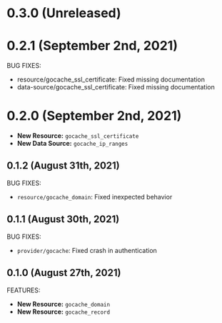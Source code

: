 # 0.3.0 (Unreleased)

# 0.2.1 (September 2nd, 2021)

BUG FIXES:
* resource/gocache_ssl_certificate: Fixed missing documentation
* data-source/gocache_ssl_certificate: Fixed missing documentation

# 0.2.0 (September 2nd, 2021)

* **New Resource:** `gocache_ssl_certificate`
* **New Data Source:** `gocache_ip_ranges`

## 0.1.2 (August 31th, 2021)

BUG FIXES:

* `resource/gocache_domain`: Fixed inexpected behavior

## 0.1.1 (August 30th, 2021)

BUG FIXES:

* `provider/gocache`: Fixed crash in authentication

## 0.1.0 (August 27th, 2021)

FEATURES:

* **New Resource:** `gocache_domain`
* **New Resource:** `gocache_record`